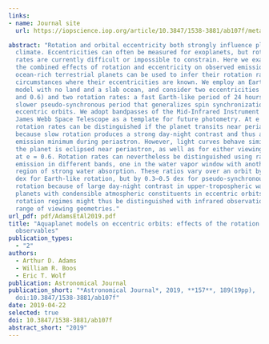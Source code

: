 ```yaml
---
links:
- name: Journal site
  url: https://iopscience.iop.org/article/10.3847/1538-3881/ab107f/meta

abstract: "Rotation and orbital eccentricity both strongly influence planetary
  climate. Eccentricities can often be measured for exoplanets, but rotation
  rates are currently difficult or impossible to constrain. Here we examine how
  the combined effects of rotation and eccentricity on observed emission from
  ocean-rich terrestrial planets can be used to infer their rotation rates in
  circumstances where their eccentricities are known. We employ an Earth climate
  model with no land and a slab ocean, and consider two eccentricities (e = 0.3
  and 0.6) and two rotation rates: a fast Earth-like period of 24 hours, and a
  slower pseudo-synchronous period that generalizes spin synchronization for
  eccentric orbits. We adopt bandpasses of the Mid-Infrared Instrument on the
  James Webb Space Telescope as a template for future photometry. At e = 0.3 the
  rotation rates can be distinguished if the planet transits near periastron,
  because slow rotation produces a strong day-night contrast and thus an
  emission minimum during periastron. However, light curves behave similarly if
  the planet is eclipsed near periastron, as well as for either viewing geometry
  at e = 0.6. Rotation rates can nevertheless be distinguished using ratios of
  emission in different bands, one in the water vapor window with another in a
  region of strong water absorption. These ratios vary over an orbit by 􏰂0.1
  dex for Earth-like rotation, but by 0.3–0.5 dex for pseudo-synchronous
  rotation because of large day-night contrast in upper-tropospheric water. For
  planets with condensible atmospheric constituents in eccentric orbits,
  rotation regimes might thus be distinguished with infrared observations for a
  range of viewing geometries."
url_pdf: pdf/AdamsEtAl2019.pdf
title: "Aquaplanet models on eccentric orbits: effects of the rotation rate on
  observables"
publication_types:
  - "2"
authors:
  - Arthur D. Adams
  - William R. Boos
  - Eric T. Wolf
publication: Astronomical Journal
publication_short: "*Astronomical Journal*, 2019, **157**, 189(19pp),
  doi:10.3847/1538-3881/ab107f"
date: 2019-04-22
selected: true
doi: 10.3847/1538-3881/ab107f
abstract_short: "2019"
---
```

